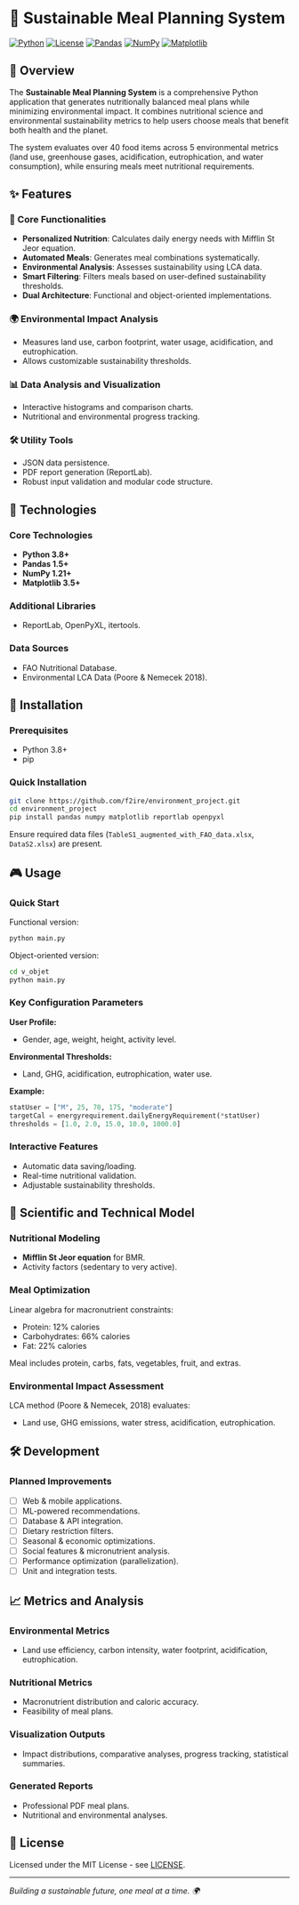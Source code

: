 # 🌱 Sustainable Meal Planning System

[![Python](https://img.shields.io/badge/Python-3.8%2B-blue.svg)](https://www.python.org/downloads/)
[![License](https://img.shields.io/badge/License-MIT-green.svg)](LICENSE)
[![Pandas](https://img.shields.io/badge/Pandas-1.5%2B-orange.svg)](https://pandas.pydata.org/)
[![NumPy](https://img.shields.io/badge/NumPy-1.21%2B-lightblue.svg)](https://numpy.org/)
[![Matplotlib](https://img.shields.io/badge/Matplotlib-3.5%2B-red.svg)](https://matplotlib.org/)

## 🔬 Overview

The **Sustainable Meal Planning System** is a comprehensive Python application that generates nutritionally balanced meal plans while minimizing environmental impact. It combines nutritional science and environmental sustainability metrics to help users choose meals that benefit both health and the planet.

The system evaluates over 40 food items across 5 environmental metrics (land use, greenhouse gases, acidification, eutrophication, and water consumption), while ensuring meals meet nutritional requirements.

## ✨ Features

### 🎯 Core Functionalities

* **Personalized Nutrition**: Calculates daily energy needs with Mifflin St Jeor equation.
* **Automated Meals**: Generates meal combinations systematically.
* **Environmental Analysis**: Assesses sustainability using LCA data.
* **Smart Filtering**: Filters meals based on user-defined sustainability thresholds.
* **Dual Architecture**: Functional and object-oriented implementations.

### 🌍 Environmental Impact Analysis

* Measures land use, carbon footprint, water usage, acidification, and eutrophication.
* Allows customizable sustainability thresholds.

### 📊 Data Analysis and Visualization

* Interactive histograms and comparison charts.
* Nutritional and environmental progress tracking.

### 🛠️ Utility Tools

* JSON data persistence.
* PDF report generation (ReportLab).
* Robust input validation and modular code structure.

## 🚀 Technologies

### Core Technologies

* **Python 3.8+**
* **Pandas 1.5+**
* **NumPy 1.21+**
* **Matplotlib 3.5+**

### Additional Libraries

* ReportLab, OpenPyXL, itertools.

### Data Sources

* FAO Nutritional Database.
* Environmental LCA Data (Poore & Nemecek 2018).

## 🔧 Installation

### Prerequisites

* Python 3.8+
* pip

### Quick Installation

```bash
git clone https://github.com/f2ire/environment_project.git
cd environment_project
pip install pandas numpy matplotlib reportlab openpyxl
```

Ensure required data files (`TableS1_augmented_with_FAO_data.xlsx`, `DataS2.xlsx`) are present.

## 🎮 Usage

### Quick Start

Functional version:

```bash
python main.py
```

Object-oriented version:

```bash
cd v_objet
python main.py
```

### Key Configuration Parameters

**User Profile:**

* Gender, age, weight, height, activity level.

**Environmental Thresholds:**

* Land, GHG, acidification, eutrophication, water use.

**Example:**

```python
statUser = ["M", 25, 70, 175, "moderate"]
targetCal = energyrequirement.dailyEnergyRequirement(*statUser)
thresholds = [1.0, 2.0, 15.0, 10.0, 1000.0]
```

### Interactive Features

* Automatic data saving/loading.
* Real-time nutritional validation.
* Adjustable sustainability thresholds.

## 🔬 Scientific and Technical Model

### Nutritional Modeling

* **Mifflin St Jeor equation** for BMR.
* Activity factors (sedentary to very active).

### Meal Optimization

Linear algebra for macronutrient constraints:

* Protein: 12% calories
* Carbohydrates: 66% calories
* Fat: 22% calories

Meal includes protein, carbs, fats, vegetables, fruit, and extras.

### Environmental Impact Assessment

LCA method (Poore & Nemecek, 2018) evaluates:

* Land use, GHG emissions, water stress, acidification, eutrophication.

## 🛠️ Development

### Planned Improvements

* [ ] Web & mobile applications.
* [ ] ML-powered recommendations.
* [ ] Database & API integration.
* [ ] Dietary restriction filters.
* [ ] Seasonal & economic optimizations.
* [ ] Social features & micronutrient analysis.
* [ ] Performance optimization (parallelization).
* [ ] Unit and integration tests.

## 📈 Metrics and Analysis

### Environmental Metrics

* Land use efficiency, carbon intensity, water footprint, acidification, eutrophication.

### Nutritional Metrics

* Macronutrient distribution and caloric accuracy.
* Feasibility of meal plans.

### Visualization Outputs

* Impact distributions, comparative analyses, progress tracking, statistical summaries.

### Generated Reports

* Professional PDF meal plans.
* Nutritional and environmental analyses.

## 📜 License

Licensed under the MIT License - see [LICENSE](LICENSE).

---

*Building a sustainable future, one meal at a time. 🌍*
